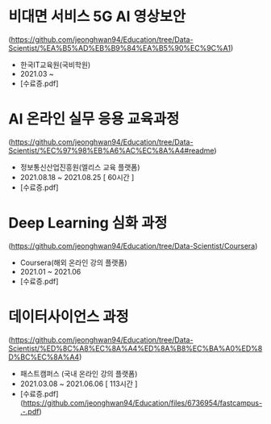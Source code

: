 # 비대면 서비스 5G AI 영상보안
(https://github.com/jeonghwan94/Education/tree/Data-Scientist/%EA%B5%AD%EB%B9%84%EA%B5%90%EC%9C%A1)
- 한국IT교육원(국비학원)
- 2021.03 ~ 
- [수료증.pdf]

# AI 온라인 실무 응용 교육과정
(https://github.com/jeonghwan94/Education/tree/Data-Scientist/%EC%97%98%EB%A6%AC%EC%8A%A4#readme)
- 정보통신산업진흥원(엘리스 교육 플랫폼)
- 2021.08.18 ~ 2021.08.25 [ 60시간 ]
- [수료증.pdf]

# Deep Learning 심화 과정
(https://github.com/jeonghwan94/Education/tree/Data-Scientist/Coursera)
- Coursera(해외 온라인 강의 플랫폼)
- 2021.01 ~ 2021.06
- [수료증.pdf]

# 데이터사이언스 과정  
(https://github.com/jeonghwan94/Education/tree/Data-Scientist/%ED%8C%A8%EC%8A%A4%ED%8A%B8%EC%BA%A0%ED%8D%BC%EC%8A%A4)

- 패스트캠퍼스 (국내 온라인 강의 플랫폼)
- 2021.03.08 ~ 2021.06.06 [ 113시간 ]
- [수료증.pdf] (https://github.com/jeonghwan94/Education/files/6736954/fastcampus-.-.pdf)
